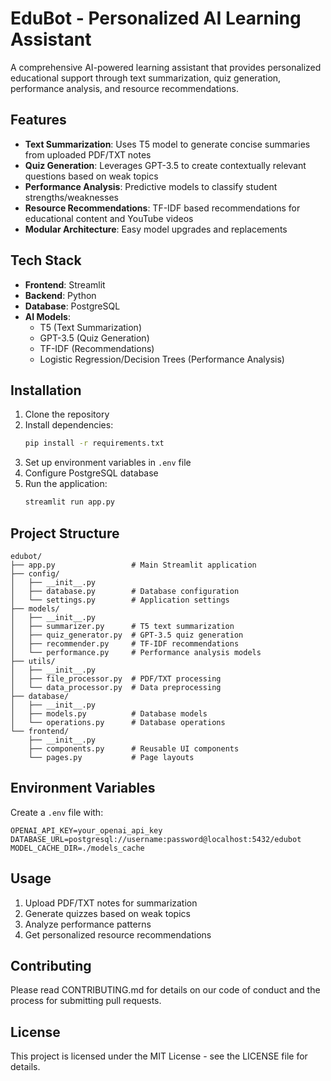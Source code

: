 # EduBot - Personalized AI Learning Assistant

A comprehensive AI-powered learning assistant that provides personalized educational support through text summarization, quiz generation, performance analysis, and resource recommendations.

## Features

- **Text Summarization**: Uses T5 model to generate concise summaries from uploaded PDF/TXT notes
- **Quiz Generation**: Leverages GPT-3.5 to create contextually relevant questions based on weak topics
- **Performance Analysis**: Predictive models to classify student strengths/weaknesses
- **Resource Recommendations**: TF-IDF based recommendations for educational content and YouTube videos
- **Modular Architecture**: Easy model upgrades and replacements

## Tech Stack

- **Frontend**: Streamlit
- **Backend**: Python
- **Database**: PostgreSQL
- **AI Models**: 
  - T5 (Text Summarization)
  - GPT-3.5 (Quiz Generation)
  - TF-IDF (Recommendations)
  - Logistic Regression/Decision Trees (Performance Analysis)

## Installation

1. Clone the repository
2. Install dependencies:
   ```bash
   pip install -r requirements.txt
   ```
3. Set up environment variables in `.env` file
4. Configure PostgreSQL database
5. Run the application:
   ```bash
   streamlit run app.py
   ```

## Project Structure

```
edubot/
├── app.py                 # Main Streamlit application
├── config/
│   ├── __init__.py
│   ├── database.py        # Database configuration
│   └── settings.py        # Application settings
├── models/
│   ├── __init__.py
│   ├── summarizer.py      # T5 text summarization
│   ├── quiz_generator.py  # GPT-3.5 quiz generation
│   ├── recommender.py     # TF-IDF recommendations
│   └── performance.py     # Performance analysis models
├── utils/
│   ├── __init__.py
│   ├── file_processor.py  # PDF/TXT processing
│   └── data_processor.py  # Data preprocessing
├── database/
│   ├── __init__.py
│   ├── models.py          # Database models
│   └── operations.py      # Database operations
└── frontend/
    ├── __init__.py
    ├── components.py      # Reusable UI components
    └── pages.py           # Page layouts
```

## Environment Variables

Create a `.env` file with:
```
OPENAI_API_KEY=your_openai_api_key
DATABASE_URL=postgresql://username:password@localhost:5432/edubot
MODEL_CACHE_DIR=./models_cache
```

## Usage

1. Upload PDF/TXT notes for summarization
2. Generate quizzes based on weak topics
3. Analyze performance patterns
4. Get personalized resource recommendations

## Contributing

Please read CONTRIBUTING.md for details on our code of conduct and the process for submitting pull requests.

## License

This project is licensed under the MIT License - see the LICENSE file for details.


